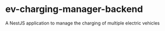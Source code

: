 # ev-charging-manager-backend
A NestJS application to manage the charging of multiple electric vehicles

